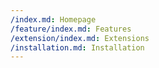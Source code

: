 ```yaml
---
/index.md: Homepage
/feature/index.md: Features
/extension/index.md: Extensions
/installation.md: Installation
---
```

